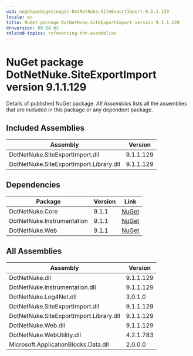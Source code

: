 ```yaml
---
uid: nugetpackages\nuget-DotNetNuke.SiteExportImport-9.1.1.129
locale: en
title: NuGet package DotNetNuke.SiteExportImport version 9.1.1.129
dnnversion: 09.04.03
related-topics: referencing-dnn-assemblies
---
```


# NuGet package DotNetNuke.SiteExportImport version 9.1.1.129
Details of published NuGet package.
*All Assemblies* lists all the assemblies that are included in this package or any dependent package.

## Included Assemblies

|Assembly|Version|
|---|---|
|DotNetNuke.SiteExportImport.dll|9.1.1.129|
|DotNetNuke.SiteExportImport.Library.dll|9.1.1.129|

## Dependencies

|Package|Version|Link|
|---|---|---|
|DotNetNuke.Core|9.1.1|[NuGet](https://www.nuget.org/packages/DotNetNuke.Core/9.1.1)|
|DotNetNuke.Instrumentation|9.1.1|[NuGet](https://www.nuget.org/packages/DotNetNuke.Instrumentation/9.1.1)|
|DotNetNuke.Web|9.1.1|[NuGet](https://www.nuget.org/packages/DotNetNuke.Web/9.1.1)|

## All Assemblies

|Assembly|Version|
|---|---|
|DotNetNuke.dll|9.1.1.129|
|DotNetNuke.Instrumentation.dll|9.1.1.129|
|DotNetNuke.Log4Net.dll|3.0.1.0|
|DotNetNuke.SiteExportImport.dll|9.1.1.129|
|DotNetNuke.SiteExportImport.Library.dll|9.1.1.129|
|DotNetNuke.Web.dll|9.1.1.129|
|DotNetNuke.WebUtility.dll|4.2.1.783|
|Microsoft.ApplicationBlocks.Data.dll|2.0.0.0|

